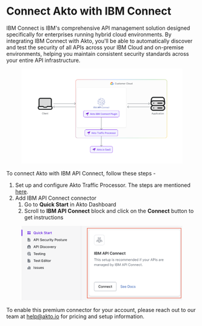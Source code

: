 # Connect Akto with IBM Connect

IBM Connect is IBM's comprehensive API management solution designed specifically for enterprises running hybrid cloud environments. By integrating IBM Connect with Akto, you'll be able to automatically discover and test the security of all APIs across your IBM Cloud and on-premise environments, helping you maintain consistent security standards across your entire API infrastructure.

<figure><img src="../../.gitbook/assets/image (10).png" alt=""><figcaption></figcaption></figure>

To connect Akto with IBM API Connect, follow these steps -

1. Set up and configure Akto Traffic Processor. The steps are mentioned [here](https://docs.akto.io/getting-started/traffic-processor/hybrid-saas).
2. Add IBM API Connect connector
   1. Go to **Quick Start** in Akto Dashboard
   2. Scroll to **IBM API Connect** block and click on the **Connect** button to get instructions

<figure><img src="../../.gitbook/assets/image (3) (1) (1) (1) (1) (1).png" alt=""><figcaption></figcaption></figure>

To enable this premium connector for your account, please reach out to our team at [help@akto.io](mailto:help@akto.io) for pricing and setup information.
